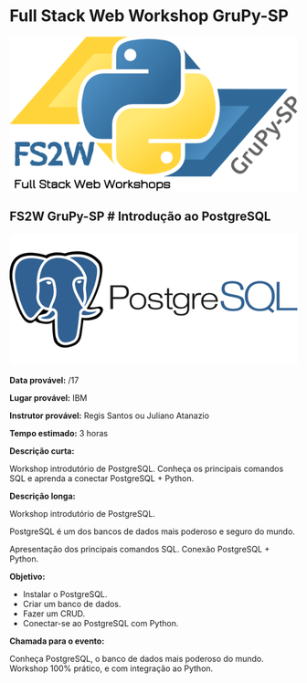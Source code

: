 # Full Stack Web Workshop GruPy-SP

![fs2w](img/fs2w.png)

## FS2W GruPy-SP # Introdução ao PostgreSQL

![PostgreSql](img/postgresql.png)

**Data provável:** /17

**Lugar provável:** IBM

**Instrutor provável:** Regis Santos ou Juliano Atanazio

**Tempo estimado:** 3 horas

**Descrição curta:**

Workshop introdutório de PostgreSQL. Conheça os principais comandos SQL e aprenda a conectar PostgreSQL + Python.

**Descrição longa:**

Workshop introdutório de PostgreSQL.

PostgreSQL é um dos bancos de dados mais poderoso e seguro do mundo.

Apresentação dos principais comandos SQL.
Conexão PostgreSQL + Python.

**Objetivo:**

* Instalar o PostgreSQL.
* Criar um banco de dados.
* Fazer um CRUD.
* Conectar-se ao PostgreSQL com Python.

**Chamada para o evento:**

Conheça PostgreSQL, o banco de dados mais poderoso do mundo. Workshop 100% prático, e com integração ao Python.



